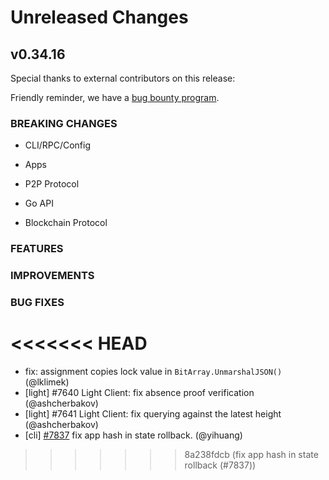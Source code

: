# Unreleased Changes

## v0.34.16

Special thanks to external contributors on this release:

Friendly reminder, we have a [bug bounty program](https://hackerone.com/tendermint).

### BREAKING CHANGES

- CLI/RPC/Config

- Apps

- P2P Protocol

- Go API

- Blockchain Protocol

### FEATURES

### IMPROVEMENTS

### BUG FIXES
<<<<<<< HEAD
=======

- fix: assignment copies lock value in `BitArray.UnmarshalJSON()` (@lklimek)
- [light] \#7640 Light Client: fix absence proof verification (@ashcherbakov)
- [light] \#7641 Light Client: fix querying against the latest height (@ashcherbakov)
- [cli] [#7837](https://github.com/tendermint/tendermint/pull/7837) fix app hash in state rollback. (@yihuang)
>>>>>>> 8a238fdcb (fix app hash in state rollback (#7837))
